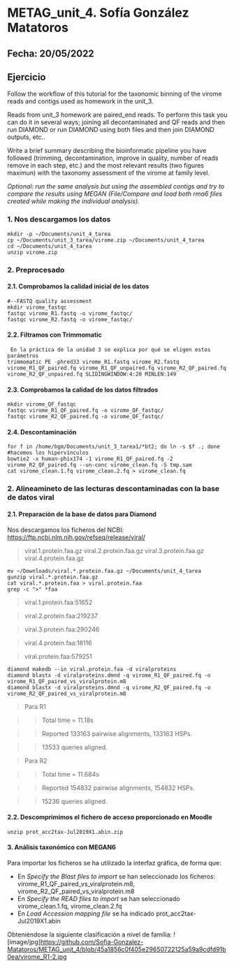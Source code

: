 # METAG_unit_4. Sofía González Matatoros
## Fecha: 20/05/2022
## Ejercicio

Follow the workflow of this tutorial for the taxonomic binning of the virome reads and contigs used as homework in the unit_3.

Reads from unit_3 homework are paired_end reads. To perform this task you can do it in several ways; joining all decontaminated and QF reads and then run DIAMOND or run DIAMOND using both files and then join DIAMOND outputs, etc..

Write a brief summary describing the bioinformatic pipeline you have followed (trimming, decontamination, improve in quality, number of reads remove in each step, etc.) and the most relevant results (two figures maximun) with the taxonomy assessment of the virome at family level.

*Optional: run the same analysis but using the assembled contigs and try to compare the results using MEGAN (File/Compare and load both rma6 files created while making the individual analysis).*

### 1. Nos descargamos los datos
```
mkdir -p ~/Documents/unit_4_tarea
cp ~/Documents/unit_3_tarea/virome.zip ~/Documents/unit_4_tarea
cd ~/Documents/unit_4_tarea
unzip virome.zip
```

### 2. Preprocesado
#### 2.1. Comprobamos la calidad inicial de los datos
```
#--FASTQ quality assessment
mkdir virome_fastqc
fastqc virome_R1.fastq -o virome_fastqc/
fastqc virome_R2.fastq -o virome_fastqc/
```
#### 2.2. Filtramos con Trimmomatic
```
 En la práctica de la unidad 3 se explica por qué se eligen estos parámetros
trimmomatic PE -phred33 virome_R1.fastq virome_R2.fastq virome_R1_QF_paired.fq virome_R1_QF_unpaired.fq virome_R2_QF_paired.fq virome_R2_QF_unpaired.fq SLIDINGWINDOW:4:20 MINLEN:149
```
#### 2.3. Comprobamos la calidad de los datos filtrados
```
mkdir virome_QF_fastqc
fastqc virome_R1_QF_paired.fq -o virome_QF_fastqc/
fastqc virome_R2_QF_paired.fq -o virome_QF_fastqc/
```
#### 2.4. Descontaminación
```
for f in /home/bgm/Documents/unit_3_tarea1/*bt2; do ln -s $f .; done #hacemos los hipervínculos
bowtie2 -x human-phix174 -1 virome_R1_QF_paired.fq -2 virome_R2_QF_paired.fq --un-conc virome_clean.fq -S tmp.sam
cat virome_clean.1.fq virome_clean.2.fq > virome_clean.fq
```
### 2. Alineamineto de las lecturas descontaminadas con la base de datos viral
#### 2.1. Preparación de la base de datos para Diamond
Nos descargamos los ficheros del NCBI: https://ftp.ncbi.nlm.nih.gov/refseq/release/viral/

> viral.1.protein.faa.gz
> viral.2.protein.faa.gz
> viral.3.protein.faa.gz
> viral.4.protein.faa.gz

```
mv ~/Downloads/viral.*.protein.faa.gz ~/Documents/unit_4_tarea
gunzip viral.*.protein.faa.gz
cat viral.*.protein.faa > viral.protein.faa
grep -c ">" *faa
```
> viral.1.protein.faa:51652

> viral.2.protein.faa:219237

> viral.3.protein.faa:290246

> viral.4.protein.faa:18116

> viral.protein.faa:579251

```
diamond makedb --in viral.protein.faa -d viralproteins
diamond blastx -d viralproteins.dmnd -q virome_R1_QF_paired.fq -o virome_R1_QF_paired_vs_viralprotein.m8
diamond blastx -d viralproteins.dmnd -q virome_R2_QF_paired.fq -o virome_R2_QF_paired_vs_viralprotein.m8
```
> Para R1

>> Total time = 11.18s

>> Reported 133163 pairwise alignments, 133163 HSPs.

>> 13533 queries aligned.

> Para R2

>> Total time = 11.684s

>> Reported 154832 pairwise alignments, 154832 HSPs.

>> 15236 queries aligned.

#### 2.2. Descomprimimos el fichero de acceso proporcionado en Moodle
```
unzip prot_acc2tax-Jul2019X1.abin.zip
```
#### 3. Análisis taxonómico con MEGAN6
Para importar los ficheros se ha utilizado la interfaz gráfica, de forma que:
- En *Specify the Blast files to import* se han seleccionado los ficheros: virome_R1_QF_paired_vs_viralprotein.m8, virome_R2_QF_paired_vs_viralprotein.m8
- En *Specify the READ files to import* se han seleccionado virome_clean.1.fq, virome_clean.2.fq
- En *Load Accession mapping file* se ha indicado prot_acc2tax-Jul2019X1.abin

Obteniéndose la siguiente clasificación a nivel de familia:
![image/jpg]https://github.com/Sofia-Gonzalez-Matatoros/METAG_unit_4/blob/45a1856c0f405e29650722125a59a9cdfd91b0ea/virome_R1-2.jpg


